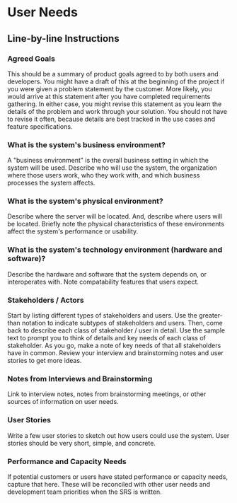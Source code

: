 # User Needs

## Line-by-line Instructions

### Agreed Goals

This should be a summary of product goals agreed to by both users and developers. You might have a draft of this at the beginning of the project if you were given a problem statement by the customer. More likely, you would arrive at this statement after you have completed requirements gathering. In either case, you might revise this statement as you learn the details of the problem and work through your solution. You should not have to revise it often, because details are best tracked in the use cases and feature specifications.

### What is the system's business environment?

A "business environment" is the overall business setting in which the system will be used. Describe who will use the system, the organization where those users work, who they work with, and which business processes the system affects.

### What is the system's physical environment?

Describe where the server will be located. And, describe where users will be located. Briefly note the physical characteristics of these environments affect the system's performance or usability.

### What is the system's technology environment (hardware and software)?

Describe the hardware and software that the system depends on, or interoperates with. Note compatability features that users expect.

### Stakeholders / Actors

Start by listing different types of stakeholders and users. Use the greater-than notation to indicate subtypes of stakeholders and users. Then, come back to describe each class of stakeholder / user in detail. Use the sample text to prompt you to think of details and key needs of each class of stakeholder. As you go, make a note of key needs of that all stakeholders have in common. Review your interview and brainstorming notes and user stories to get more ideas.

### Notes from Interviews and Brainstorming

Link to interview notes, notes from brainstorming meetings, or other sources of information on user needs.

### User Stories

Write a few user stories to sketch out how users could use the system. User stories should be very short, simple, and concrete.

### Performance and Capacity Needs

If potential customers or users have stated performance or capacity needs, capture that here. These will be reconciled with other user needs and development team priorities when the SRS is written.
